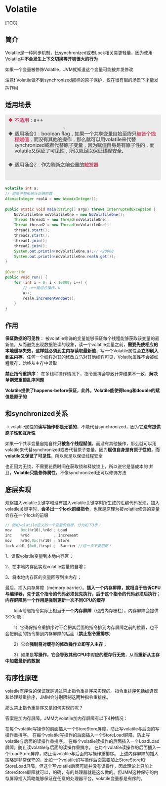 # Volatile

[TOC]



## 简介

Volatile是一种同步机制，比synchronized或者Lock相关类更轻量，因为使用Volatile并**不会发生上下文切换等开销很大的行为**

   如果一个变量被修饰Volatile，JVM就知道这个变量可能被并发修改

   注意❗ Volatile做不到synchronized那样的原子保护，仅在很有限的场景下才能发挥作用



## 适用场景

![](images/image-20210605103418783.png)



~~~java
volatile int a;
// 用原子整形统计正确的数
AtomicInteger realA = new AtomicInteger();

public static void main(String[] args) throws InterruptedException {
    NoVolatileOne noVolatileOne = new NoVolatileOne();
    Thread thread1 = new Thread(noVolatileOne);
    Thread thread2 = new Thread(noVolatileOne);
    thread1.start();
    thread2.start();
    thread1.join();
    thread2.join();
    System.out.println(noVolatileOne.a);// <20000
    System.out.println(noVolatileOne.realA.get());
}

@Override
public void run() {
    for (int i = 0; i < 10000; i++) {
        // a++是组合操作，b
        a++;
        realA.incrementAndGet();
    }
}
~~~





## 作用

**保证数据的可见性**： 被volatile修饰的变量能够保证每个线程能够获取该变量的最新值，从而避免出现数据脏读的现象，读一个volatile变量之前，**需要先使相应的本地缓存失效，这样就必须到主内存读取最新值**，写一个Volatile属性会**立即刷入到主内存**，任何一个线程对其的修改立马对其他线程可见，Volatile属性不会被线程缓存，始终从主存中读取



**禁止指令重排序**： 在多线程操作情况下，指令重排会导致计算结果不一致，**解决单例双重锁乱序问题**



**Volatile提供了happens-before保证，此外，Volatile能使得long和double的赋值是原子的**



## 和synchronized关系

-> volatile属性的**读写操作都是无锁的**，不能代替synchronized，因为它**没有提供原子性和互斥性**

如果一个共享变量自始自终**只被各个线程赋值**，而没有其他操作，那么就可以用volatile来代替synchronized或者代替原子变量，因为**赋值自身是有原子性的，而volatile又保证了可见性**，所以就足以保证线程安全

   也正因为无锁，不需要花费时间在获取锁和释放锁上，所以说它是低成本的
  并且，**Volatile只能修饰属性**，不像synchronized还可以修饰方法



## 底层实现

观察加入volatile关键字和没有加入volatile关键字时所生成的汇编代码发现，加入volatile关键字时，**会多出一个lock前缀指令**，也就是原理为被volatile修饰的变量会存在一个lock的前缀

~~~c
// 例如volatile定义的一个变量的自增，分为如下3步：
mov    0xc(%r10),%r8d ; Load
inc    %r8d           ; Increment
mov    %r8d,0xc(%r10) ; Store
lock addl $0x0,(%rsp) ;  Barrier //这一步不要忽略！
~~~

1、读取volatile变量到本地内存区；

2、在本地内存区实现volatile变量的自增；

3、将本地内存区的变量回写到主内存；

最后，插入内存屏障（memory barrier）。**插入一个内存屏障，就相当于告诉CPU与编译器，先于这个指令的代码必须优先执行，后于这个指令的代码必须后执行；内存屏障另一个作用是强制更新一次不同CPU的缓存**

　　lock前缀指令实际上相当于一个**内存屏障**（也成内存栅栏），内存屏障会提供3个功能：

　　1）它确保指令重排序时不会把其后面的指令排到内存屏障之前的位置，也不会把前面的指令排到内存屏障的后面（**禁止指令重排序**）

　　2）它会**强制将对缓存的修改操作立即写入主存**；

　　3）如果是**写操作，它会导致其他CPU中对应的缓存行无效**，从而**重新从主存中加载最新的数据**





## 有序性原理

volatile有序性的保证就是通过禁止指令重排序来实现的。指令重排序包括编译器和处理器重排序，JMM会分别限制这两种指令重排序。

那么禁止指令重排序又是如何实现的呢？

答案是加内存屏障。JMM为volatile加内存屏障有以下4种情况：

在每个volatile写操作的前面插入一个StoreStore屏障，防止写volatile与后面的写操作重排序。
在每个volatile写操作的后面插入一个StoreLoad屏障，防止写volatile与后面的读操作重排序。
在每个volatile读操作的后面插入一个LoadLoad屏障，防止读volatile与后面的读操作重排序。
在每个volatile读操作的后面插入一个LoadStore屏障，防止读volatile与后面的写操作重排序。
上述内存屏障的插入策略是非常保守的，比如一个volatile的写操作后面需要加上StoreStore和StoreLoad屏障，但这个写volatile后面可能并没有读操作，因此理论上只加上StoreStore屏障就可以，的确，有的处理器就是这么做的。但JMM这种保守的内存屏障插入策略能够保证在任意的处理器平台，volatile变量都是有序的。


